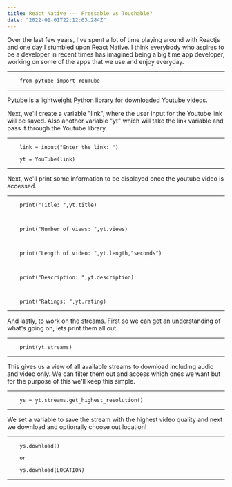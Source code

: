 ```yaml
---
title: React Native --- Pressable vs Touchable?
date: "2022-01-01T22:12:03.284Z"
---
```


Over the last few years, I've spent a lot of time playing around with Reactjs and one day I stumbled upon React Native. I think everybody who aspires to be a developer in recent times has imagined being a big time app developer, working on some of the apps that we use and enjoy everyday. 

-----------------------------
        from pytube import YouTube

-----------------------------
Pytube is a lightweight Python library for downloaded Youtube videos. 

Next, we'll create a variable "link", where the user input for the Youtube link will be saved. Also another variable "yt" which will take the link variable and pass it through the Youtube library.


-----------------------------
        link = input("Enter the link: ")

        yt = YouTube(link)

-----------------------------


Next, we'll print some information to be displayed once the youtube video is accessed.

-----------------------------

        print("Title: ",yt.title)



        print("Number of views: ",yt.views)



        print("Length of video: ",yt.length,"seconds")



        print("Description: ",yt.description)



        print("Ratings: ",yt.rating)

-----------------------------


And lastly, to work on the streams. First so we can get an understanding of what's going on, lets print them all out.

-----------------------------
        print(yt.streams)

-----------------------------

This gives us a view of all available streams to download including audio and video only. We can filter them out and access which ones we want but for the purpose of this we'll keep this simple. 

-----------------------------

        ys = yt.streams.get_highest_resolution()

-----------------------------

We set a variable to save the stream with the highest video quality and next we download and optionally choose out location!

-----------------------------

        ys.download()

        or

        ys.download(LOCATION)

-----------------------------